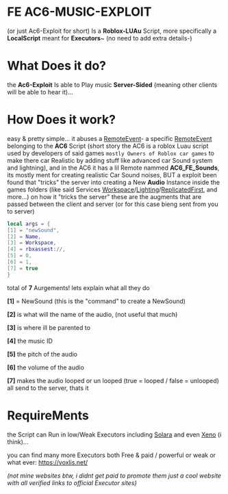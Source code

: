 # FE AC6-MUSIC-EXPLOIT
(or just Ac6-Exploit for short)
Is a **Roblox-LUAu** Script, more specifically a **LocalScript** meant for **Executors**~
(no need to add extra details-)

# What Does it do?
the **Ac6-Exploit** Is able to Play music **Server-Sided** (meaning other clients will be able to hear it)...

# How Does it work?
easy & pretty simple... it abuses a [RemoteEvent](https://create.roblox.com/docs/reference/engine/classes/RemoteEvent)-
a specific [RemoteEvent](https://create.roblox.com/docs/reference/engine/classes/RemoteEvent) belonging to the **AC6** Script
(short story the AC6 is a roblox Luau script used by developers of said games `mostly Owners of Roblox car games` to make there car Realistic by adding stuff like advanced car Sound system and lightning),
and in the AC6 it has a lil Remote nammed **AC6_FE_Sounds**, its mostly ment for creating realistic Car Sound noises, BUT a exploit been found that "tricks" the server into creating a New **Audio** Instance inside the games folders (like said Services [Workspace](https://create.roblox.com/docs/reference/engine/classes/Workspace)/[Lighting](https://create.roblox.com/docs/reference/engine/classes/Lighting)/[ReplicatedFirst](https://create.roblox.com/docs/reference/engine/classes/ReplicatedFirst), and more...)
on how it "tricks the server" these are the augments that are passed between the client and server (or for this case bieng sent from you to server)
```lua
local args = {
[1] = "newSound",
[2] = Name,
[3] = Workspace,
[4] = rbxassest://,
[5] = 0,
[6] = 1,
[7] = true
}
```
total of **7** Aurgements!
lets explain what all they do

**[1]** = NewSound (this is the "command" to create a NewSound)

**[2]** is what will the name of the audio, (not useful that much)

**[3]** is where ill be parented to

**[4]** the music ID

**[5]** the pitch of the audio

**[6]** the volume of the audio

**[7]** makes the audio looped or un 
looped (true = looped / false = unlooped)
all send to the server, thats it

# RequireMents
the Script can Run in low/Weak Executors including [Solara](https://getsolara.dev/) and even [Xeno](https://www.xeno.now/) (i think)...

you can find many more Executors both Free & paid / powerful or weak or what ever: https://voxlis.net/

_(not mine websites btw, i didnt get paid to promote them just a cool website with all verified links to official Executor sites)_
